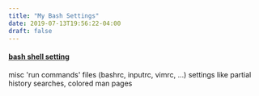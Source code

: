 ```yaml
---
title: "My Bash Settings"
date: 2019-07-13T19:56:22-04:00
draft: false
---
```

#### [bash shell setting](https://jxl212.github.io/my_bash_settings)

 misc 'run commands' files (bashrc, inputrc, vimrc, ...) settings like partial history searches, colored man pages
